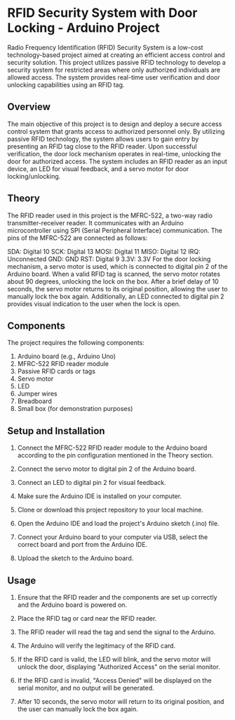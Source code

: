 # RFID Security System with Door Locking - Arduino Project

Radio Frequency Identification (RFID) Security System is a low-cost technology-based project aimed at creating an efficient access control and security solution. This project utilizes passive RFID technology to develop a security system for restricted areas where only authorized individuals are allowed access. The system provides real-time user verification and door unlocking capabilities using an RFID tag.

## Overview

The main objective of this project is to design and deploy a secure access control system that grants access to authorized personnel only. By utilizing passive RFID technology, the system allows users to gain entry by presenting an RFID tag close to the RFID reader. Upon successful verification, the door lock mechanism operates in real-time, unlocking the door for authorized access. The system includes an RFID reader as an input device, an LED for visual feedback, and a servo motor for door locking/unlocking.

## Theory

The RFID reader used in this project is the MFRC-522, a two-way radio transmitter-receiver reader. It communicates with an Arduino microcontroller using SPI (Serial Peripheral Interface) communication. The pins of the MFRC-522 are connected as follows:

SDA: Digital 10
SCK: Digital 13
MOSI: Digital 11
MISO: Digital 12
IRQ: Unconnected
GND: GND
RST: Digital 9
3.3V: 3.3V
For the door locking mechanism, a servo motor is used, which is connected to digital pin 2 of the Arduino board. When a valid RFID tag is scanned, the servo motor rotates about 90 degrees, unlocking the lock on the box. After a brief delay of 10 seconds, the servo motor returns to its original position, allowing the user to manually lock the box again. Additionally, an LED connected to digital pin 2 provides visual indication to the user when the lock is open.

## Components

The project requires the following components:

1. Arduino board (e.g., Arduino Uno)
2. MFRC-522 RFID reader module
3. Passive RFID cards or tags
4. Servo motor
5. LED
6. Jumper wires
7. Breadboard
8. Small box (for demonstration purposes)

## Setup and Installation

1. Connect the MFRC-522 RFID reader module to the Arduino board according to the pin configuration mentioned in the Theory section.

2. Connect the servo motor to digital pin 2 of the Arduino board.

3. Connect an LED to digital pin 2 for visual feedback.

4. Make sure the Arduino IDE is installed on your computer.

5. Clone or download this project repository to your local machine.

6. Open the Arduino IDE and load the project's Arduino sketch (.ino) file.

7. Connect your Arduino board to your computer via USB, select the correct board and port from the Arduino IDE.

8. Upload the sketch to the Arduino board.

## Usage

1. Ensure that the RFID reader and the components are set up correctly and the Arduino board is powered on.

2. Place the RFID tag or card near the RFID reader.

3. The RFID reader will read the tag and send the signal to the Arduino.

4. The Arduino will verify the legitimacy of the RFID card.

5. If the RFID card is valid, the LED will blink, and the servo motor will unlock the door, displaying "Authorized Access" on the serial monitor.

6. If the RFID card is invalid, "Access Denied" will be displayed on the serial monitor, and no output will be generated.

7. After 10 seconds, the servo motor will return to its original position, and the user can manually lock the box again.
